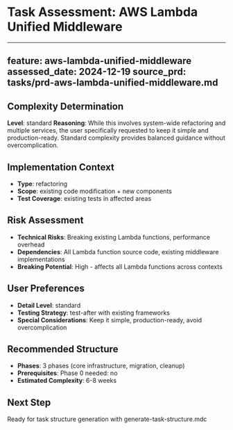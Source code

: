 # Task Assessment: AWS Lambda Unified Middleware

---
feature: aws-lambda-unified-middleware
assessed_date: 2024-12-19
source_prd: tasks/prd-aws-lambda-unified-middleware.md
---

## Complexity Determination
**Level**: standard
**Reasoning**: While this involves system-wide refactoring and multiple services, the user specifically requested to keep it simple and production-ready. Standard complexity provides balanced guidance without overcomplication.

## Implementation Context
- **Type**: refactoring
- **Scope**: existing code modification + new components
- **Test Coverage**: existing tests in affected areas

## Risk Assessment
- **Technical Risks**: Breaking existing Lambda functions, performance overhead
- **Dependencies**: All Lambda function source code, existing middleware implementations
- **Breaking Potential**: High - affects all Lambda functions across contexts

## User Preferences
- **Detail Level**: standard
- **Testing Strategy**: test-after with existing frameworks
- **Special Considerations**: Keep it simple, production-ready, avoid overcomplication

## Recommended Structure
- **Phases**: 3 phases (core infrastructure, migration, cleanup)
- **Prerequisites**: Phase 0 needed: no
- **Estimated Complexity**: 6-8 weeks

## Next Step
Ready for task structure generation with generate-task-structure.mdc 